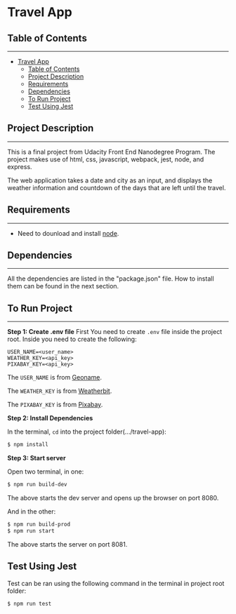 # Travel App

## Table of Contents

---

- [Travel App](#travel-app)
  - [Table of Contents](#table-of-contents)
  - [Project Description](#project-description)
  - [Requirements](#requirements)
  - [Dependencies](#dependencies)
  - [To Run Project](#to-run-project)
  - [Test Using Jest](#test-using-jest)

## Project Description

---

This is a final project from Udacity Front End Nanodegree Program. The project makes use of html, css, javascript, webpack, jest, node, and express.

The web application takes a date and city as an input, and displays the weather information and countdown of the days that are left until the travel.

## Requirements

---

- Need to dounload and install [node](https://nodejs.org/en/).

## Dependencies

---

All the dependencies are listed in the "package.json" file. How to install them can be found in the next section.

## To Run Project

---

**Step 1: Create .env file**
First You need to create ```.env``` file inside the project root.
Inside you need to create the following:
```
USER_NAME=<user_name>
WEATHER_KEY=<api_key>
PIXABAY_KEY=<api_key>
```

The ```USER_NAME``` is from [Geoname](http://www.geonames.org/export/web-services.html).

The ```WEATHER_KEY``` is from [Weatherbit](https://www.weatherbit.io/account/create).

The ```PIXABAY_KEY``` is from [Pixabay](https://pixabay.com/api/docs/).

**Step 2: Install Dependencies**

In the terminal, ```cd``` into the project folder(.../travel-app):

```bash
$ npm install

```

**Step 3: Start server**

Open two terminal, in one:
```bash
$ npm run build-dev
```

The above starts the dev server and opens up the browser on port 8080.

And in the other:
```bash
$ npm run build-prod
$ npm run start
```

The above starts the server on port 8081.

## Test Using Jest

Test can be ran using the following command in the terminal in project root folder:

```bash
$ npm run test
```